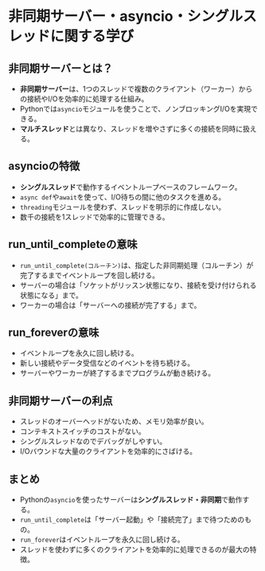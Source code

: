 # 非同期サーバー・asyncio・シングルスレッドに関する学び

## 非同期サーバーとは？
- **非同期サーバー**は、1つのスレッドで複数のクライアント（ワーカー）からの接続やI/Oを効率的に処理する仕組み。
- Pythonでは`asyncio`モジュールを使うことで、ノンブロッキングI/Oを実現できる。
- **マルチスレッド**とは異なり、スレッドを増やさずに多くの接続を同時に扱える。

## asyncioの特徴
- **シングルスレッド**で動作するイベントループベースのフレームワーク。
- `async def`や`await`を使って、I/O待ちの間に他のタスクを進める。
- `threading`モジュールを使わず、スレッドを明示的に作成しない。
- 数千の接続を1スレッドで効率的に管理できる。

## run_until_completeの意味
- `run_until_complete(コルーチン)`は、指定した非同期処理（コルーチン）が完了するまでイベントループを回し続ける。
- サーバーの場合は「ソケットがリッスン状態になり、接続を受け付けられる状態になる」まで。
- ワーカーの場合は「サーバーへの接続が完了する」まで。

## run_foreverの意味
- イベントループを永久に回し続ける。
- 新しい接続やデータ受信などのイベントを待ち続ける。
- サーバーやワーカーが終了するまでプログラムが動き続ける。

## 非同期サーバーの利点
- スレッドのオーバーヘッドがないため、メモリ効率が良い。
- コンテキストスイッチのコストがない。
- シングルスレッドなのでデバッグがしやすい。
- I/Oバウンドな大量のクライアントを効率的にさばける。

## まとめ
- Pythonの`asyncio`を使ったサーバーは**シングルスレッド・非同期**で動作する。
- `run_until_complete`は「サーバー起動」や「接続完了」まで待つためのもの。
- `run_forever`はイベントループを永久に回し続ける。
- スレッドを使わずに多くのクライアントを効率的に処理できるのが最大の特徴。 